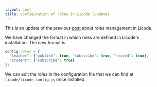 ```yaml
---
layout: post
title: Configuration of roles in Licode (update)
---
```


This is an update of the previous [post](http://lynckia.com/licode/roles.html) about roles management in Licode.

We have changed the format in which roles are defined in Licode's installation. The new format is:

```javascript
config.roles = {
  "teacher": {"publish": true, "subscribe": true, "record": true},
  "student": {"subscribe": true}
};
```
We can edit the roles in the configuration file that we can find at `licode/licode_config.js` once installed.
